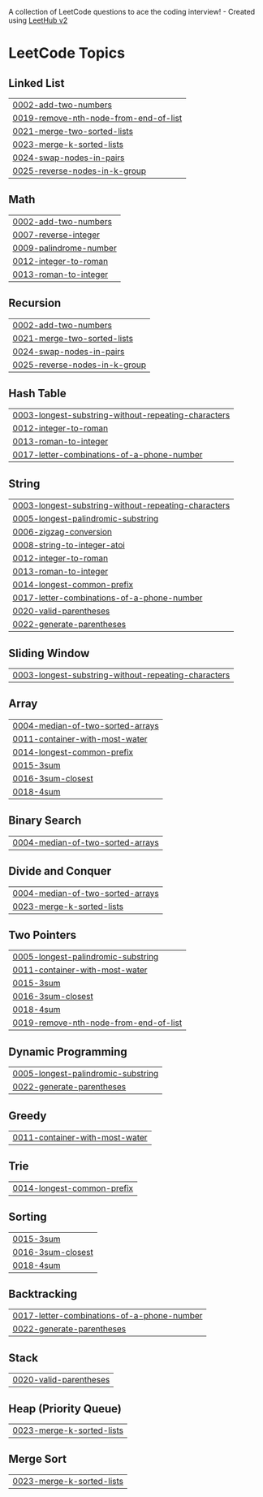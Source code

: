 A collection of LeetCode questions to ace the coding interview! - Created using [LeetHub v2](https://github.com/arunbhardwaj/LeetHub-2.0)
<!---LeetCode Topics Start-->
# LeetCode Topics
## Linked List
|  |
| ------- |
| [0002-add-two-numbers](https://github.com/arutieashver/leetcode/tree/master/0002-add-two-numbers) |
| [0019-remove-nth-node-from-end-of-list](https://github.com/arutieashver/leetcode/tree/master/0019-remove-nth-node-from-end-of-list) |
| [0021-merge-two-sorted-lists](https://github.com/arutieashver/leetcode/tree/master/0021-merge-two-sorted-lists) |
| [0023-merge-k-sorted-lists](https://github.com/arutieashver/leetcode/tree/master/0023-merge-k-sorted-lists) |
| [0024-swap-nodes-in-pairs](https://github.com/arutieashver/leetcode/tree/master/0024-swap-nodes-in-pairs) |
| [0025-reverse-nodes-in-k-group](https://github.com/arutieashver/leetcode/tree/master/0025-reverse-nodes-in-k-group) |
## Math
|  |
| ------- |
| [0002-add-two-numbers](https://github.com/arutieashver/leetcode/tree/master/0002-add-two-numbers) |
| [0007-reverse-integer](https://github.com/arutieashver/leetcode/tree/master/0007-reverse-integer) |
| [0009-palindrome-number](https://github.com/arutieashver/leetcode/tree/master/0009-palindrome-number) |
| [0012-integer-to-roman](https://github.com/arutieashver/leetcode/tree/master/0012-integer-to-roman) |
| [0013-roman-to-integer](https://github.com/arutieashver/leetcode/tree/master/0013-roman-to-integer) |
## Recursion
|  |
| ------- |
| [0002-add-two-numbers](https://github.com/arutieashver/leetcode/tree/master/0002-add-two-numbers) |
| [0021-merge-two-sorted-lists](https://github.com/arutieashver/leetcode/tree/master/0021-merge-two-sorted-lists) |
| [0024-swap-nodes-in-pairs](https://github.com/arutieashver/leetcode/tree/master/0024-swap-nodes-in-pairs) |
| [0025-reverse-nodes-in-k-group](https://github.com/arutieashver/leetcode/tree/master/0025-reverse-nodes-in-k-group) |
## Hash Table
|  |
| ------- |
| [0003-longest-substring-without-repeating-characters](https://github.com/arutieashver/leetcode/tree/master/0003-longest-substring-without-repeating-characters) |
| [0012-integer-to-roman](https://github.com/arutieashver/leetcode/tree/master/0012-integer-to-roman) |
| [0013-roman-to-integer](https://github.com/arutieashver/leetcode/tree/master/0013-roman-to-integer) |
| [0017-letter-combinations-of-a-phone-number](https://github.com/arutieashver/leetcode/tree/master/0017-letter-combinations-of-a-phone-number) |
## String
|  |
| ------- |
| [0003-longest-substring-without-repeating-characters](https://github.com/arutieashver/leetcode/tree/master/0003-longest-substring-without-repeating-characters) |
| [0005-longest-palindromic-substring](https://github.com/arutieashver/leetcode/tree/master/0005-longest-palindromic-substring) |
| [0006-zigzag-conversion](https://github.com/arutieashver/leetcode/tree/master/0006-zigzag-conversion) |
| [0008-string-to-integer-atoi](https://github.com/arutieashver/leetcode/tree/master/0008-string-to-integer-atoi) |
| [0012-integer-to-roman](https://github.com/arutieashver/leetcode/tree/master/0012-integer-to-roman) |
| [0013-roman-to-integer](https://github.com/arutieashver/leetcode/tree/master/0013-roman-to-integer) |
| [0014-longest-common-prefix](https://github.com/arutieashver/leetcode/tree/master/0014-longest-common-prefix) |
| [0017-letter-combinations-of-a-phone-number](https://github.com/arutieashver/leetcode/tree/master/0017-letter-combinations-of-a-phone-number) |
| [0020-valid-parentheses](https://github.com/arutieashver/leetcode/tree/master/0020-valid-parentheses) |
| [0022-generate-parentheses](https://github.com/arutieashver/leetcode/tree/master/0022-generate-parentheses) |
## Sliding Window
|  |
| ------- |
| [0003-longest-substring-without-repeating-characters](https://github.com/arutieashver/leetcode/tree/master/0003-longest-substring-without-repeating-characters) |
## Array
|  |
| ------- |
| [0004-median-of-two-sorted-arrays](https://github.com/arutieashver/leetcode/tree/master/0004-median-of-two-sorted-arrays) |
| [0011-container-with-most-water](https://github.com/arutieashver/leetcode/tree/master/0011-container-with-most-water) |
| [0014-longest-common-prefix](https://github.com/arutieashver/leetcode/tree/master/0014-longest-common-prefix) |
| [0015-3sum](https://github.com/arutieashver/leetcode/tree/master/0015-3sum) |
| [0016-3sum-closest](https://github.com/arutieashver/leetcode/tree/master/0016-3sum-closest) |
| [0018-4sum](https://github.com/arutieashver/leetcode/tree/master/0018-4sum) |
## Binary Search
|  |
| ------- |
| [0004-median-of-two-sorted-arrays](https://github.com/arutieashver/leetcode/tree/master/0004-median-of-two-sorted-arrays) |
## Divide and Conquer
|  |
| ------- |
| [0004-median-of-two-sorted-arrays](https://github.com/arutieashver/leetcode/tree/master/0004-median-of-two-sorted-arrays) |
| [0023-merge-k-sorted-lists](https://github.com/arutieashver/leetcode/tree/master/0023-merge-k-sorted-lists) |
## Two Pointers
|  |
| ------- |
| [0005-longest-palindromic-substring](https://github.com/arutieashver/leetcode/tree/master/0005-longest-palindromic-substring) |
| [0011-container-with-most-water](https://github.com/arutieashver/leetcode/tree/master/0011-container-with-most-water) |
| [0015-3sum](https://github.com/arutieashver/leetcode/tree/master/0015-3sum) |
| [0016-3sum-closest](https://github.com/arutieashver/leetcode/tree/master/0016-3sum-closest) |
| [0018-4sum](https://github.com/arutieashver/leetcode/tree/master/0018-4sum) |
| [0019-remove-nth-node-from-end-of-list](https://github.com/arutieashver/leetcode/tree/master/0019-remove-nth-node-from-end-of-list) |
## Dynamic Programming
|  |
| ------- |
| [0005-longest-palindromic-substring](https://github.com/arutieashver/leetcode/tree/master/0005-longest-palindromic-substring) |
| [0022-generate-parentheses](https://github.com/arutieashver/leetcode/tree/master/0022-generate-parentheses) |
## Greedy
|  |
| ------- |
| [0011-container-with-most-water](https://github.com/arutieashver/leetcode/tree/master/0011-container-with-most-water) |
## Trie
|  |
| ------- |
| [0014-longest-common-prefix](https://github.com/arutieashver/leetcode/tree/master/0014-longest-common-prefix) |
## Sorting
|  |
| ------- |
| [0015-3sum](https://github.com/arutieashver/leetcode/tree/master/0015-3sum) |
| [0016-3sum-closest](https://github.com/arutieashver/leetcode/tree/master/0016-3sum-closest) |
| [0018-4sum](https://github.com/arutieashver/leetcode/tree/master/0018-4sum) |
## Backtracking
|  |
| ------- |
| [0017-letter-combinations-of-a-phone-number](https://github.com/arutieashver/leetcode/tree/master/0017-letter-combinations-of-a-phone-number) |
| [0022-generate-parentheses](https://github.com/arutieashver/leetcode/tree/master/0022-generate-parentheses) |
## Stack
|  |
| ------- |
| [0020-valid-parentheses](https://github.com/arutieashver/leetcode/tree/master/0020-valid-parentheses) |
## Heap (Priority Queue)
|  |
| ------- |
| [0023-merge-k-sorted-lists](https://github.com/arutieashver/leetcode/tree/master/0023-merge-k-sorted-lists) |
## Merge Sort
|  |
| ------- |
| [0023-merge-k-sorted-lists](https://github.com/arutieashver/leetcode/tree/master/0023-merge-k-sorted-lists) |
<!---LeetCode Topics End-->